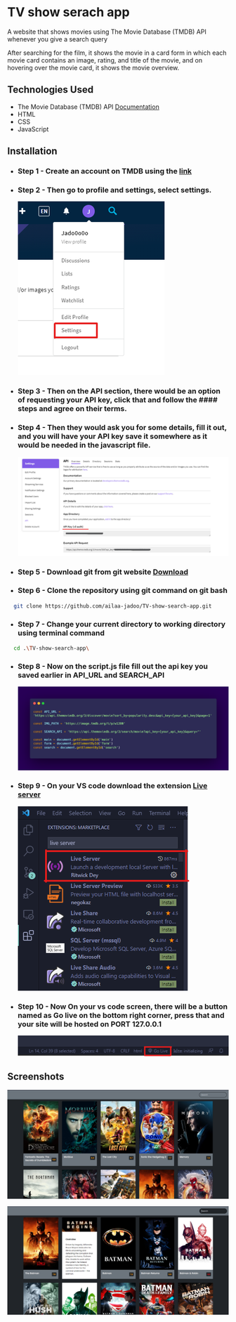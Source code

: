 
# TV show serach app

A website that shows movies using The Movie Database (TMDB) API whenever you give a search query

After searching for the film, it shows the movie in a card form in which each movie card contains an image, rating, and title of the movie, and on hovering over the movie card, it shows the movie overview.
## Technologies Used

- The Movie Database (TMDB) API [Documentation](https://developers.themoviedb.org/3/getting-started/introduction)
- HTML
- CSS
- JavaScript


## Installation


- ### Step 1 - Create an account on TMDB using the [link](https://www.themoviedb.org/signup)

- ### Step 2 - Then go to profile and settings, select settings.

    ![App Screenshot](https://github.com/ailaa-jadoo/TV-show-search-app/blob/main/SS-movie-search/tmdb11.png?raw=true)

- ### Step 3 - Then on the API section, there would be an option of requesting your API key, click that and follow the #### steps and agree on their terms.


- ### Step 4 - Then they would ask you for some details, fill it out, and you will have your API key save it somewhere as it would be needed in the javascript file.

    ![App Screenshot](https://github.com/ailaa-jadoo/TV-show-search-app/blob/main/SS-movie-search/tmdb2.png?raw=true)


- ### Step 5 - Download git from git website [Download](https://git-scm.com/downloads)

- ### Step 6 - Clone the repository using git command on git bash

```bash
  git clone https://github.com/ailaa-jadoo/TV-show-search-app.git
```

- ### Step 7 - Change your current directory to working directory using terminal command

``` bash
  cd .\TV-show-search-app\
```

- ### Step 8 - Now on the script.js file fill out the api key you saved earlier in API_URL and SEARCH_API

  ![App Screenshot](https://github.com/ailaa-jadoo/TV-show-search-app/blob/main/SS-movie-search/carbon.png?raw=true)

- ### Step 9 - On your VS code download the extension [Live server](https://marketplace.visualstudio.com/items?itemName=ritwickdey.LiveServer)

  ![App Screenshot](https://github.com/ailaa-jadoo/pokeDex/blob/main/live%20server.png?raw=true)

- ### Step 10 - Now On your vs code screen, there will be a button named as Go live on the bottom right corner, press that and your site will be hosted on PORT 127.0.0.1 

   ![App Screenshot](https://github.com/ailaa-jadoo/pokeDex/blob/main/go%20live.png?raw=true)


## Screenshots

![App Screenshot](https://github.com/ailaa-jadoo/TV-show-search-app/blob/main/SS-movie-search/movie1.png?raw=true)

![App Screenshot](https://github.com/ailaa-jadoo/TV-show-search-app/blob/main/SS-movie-search/movie2.png?raw=true)
